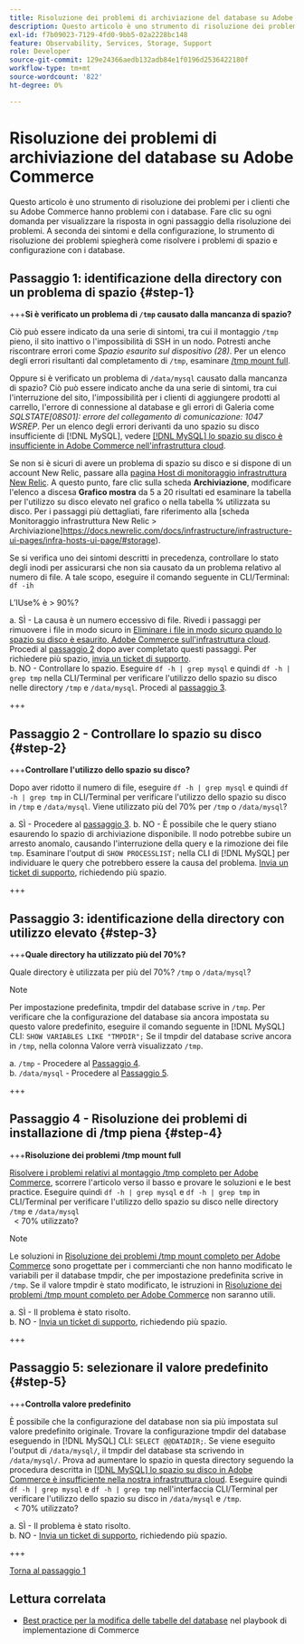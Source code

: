 ```yaml
---
title: Risoluzione dei problemi di archiviazione del database su Adobe Commerce
description: Questo articolo è uno strumento di risoluzione dei problemi per i clienti che su Adobe Commerce hanno problemi con i database. Fare clic su ogni domanda per visualizzare la risposta in ogni passaggio della risoluzione dei problemi. A seconda dei sintomi e della configurazione, lo strumento di risoluzione dei problemi spiegherà come risolvere i problemi di spazio e configurazione con i database.
exl-id: f7b09023-7129-4fd0-9bb5-02a2228bc148
feature: Observability, Services, Storage, Support
role: Developer
source-git-commit: 129e24366aedb132adb84e1f0196d2536422180f
workflow-type: tm+mt
source-wordcount: '822'
ht-degree: 0%

---
```


# Risoluzione dei problemi di archiviazione del database su Adobe Commerce

Questo articolo è uno strumento di risoluzione dei problemi per i clienti che su Adobe Commerce hanno problemi con i database. Fare clic su ogni domanda per visualizzare la risposta in ogni passaggio della risoluzione dei problemi. A seconda dei sintomi e della configurazione, lo strumento di risoluzione dei problemi spiegherà come risolvere i problemi di spazio e configurazione con i database.

## Passaggio 1: identificazione della directory con un problema di spazio {#step-1}

+++**Si è verificato un problema di `/tmp` causato dalla mancanza di spazio?**

Ciò può essere indicato da una serie di sintomi, tra cui il montaggio `/tmp` pieno, il sito inattivo o l&#39;impossibilità di SSH in un nodo. Potresti anche riscontrare errori come _Spazio esaurito sul dispositivo (28)_. Per un elenco degli errori risultanti dal completamento di `/tmp`, esaminare [/tmp mount full](/help/troubleshooting/miscellaneous/tmp-mount-full.md).

Oppure si è verificato un problema di `/data/mysql` causato dalla mancanza di spazio? Ciò può essere indicato anche da una serie di sintomi, tra cui l&#39;interruzione del sito, l&#39;impossibilità per i clienti di aggiungere prodotti al carrello, l&#39;errore di connessione al database e gli errori di Galeria come _SQLSTATE\[08S01\]: errore del collegamento di comunicazione: 1047 WSREP_. Per un elenco degli errori derivanti da uno spazio su disco insufficiente di [!DNL MySQL], vedere [[!DNL MySQL] lo spazio su disco è insufficiente in Adobe Commerce nell&#39;infrastruttura cloud](/help/troubleshooting/database/mysql-disk-space-is-low-on-magento-commerce-cloud.md).

Se non si è sicuri di avere un problema di spazio su disco e si dispone di un account New Relic, passare alla [pagina Host di monitoraggio infrastruttura New Relic](https://docs.newrelic.com/docs/infrastructure/infrastructure-ui-pages/infra-hosts-ui-page/). A questo punto, fare clic sulla scheda **Archiviazione**, modificare l&#39;elenco a discesa **Grafico mostra** da 5 a 20 risultati ed esaminare la tabella per l&#39;utilizzo su disco elevato nel grafico o nella tabella % utilizzata su disco. Per i passaggi più dettagliati, fare riferimento alla [scheda Monitoraggio infrastruttura New Relic > Archiviazione]https://docs.newrelic.com/docs/infrastructure/infrastructure-ui-pages/infra-hosts-ui-page/#storage).

Se si verifica uno dei sintomi descritti in precedenza, controllare lo stato degli inodi per assicurarsi che non sia causato da un problema relativo al numero di file. A tale scopo, eseguire il comando seguente in CLI/Terminal:\
`df -ih`

L’IUse% è > 90%?

a. SÌ - La causa è un numero eccessivo di file. Rivedi i passaggi per rimuovere i file in modo sicuro in [Eliminare i file in modo sicuro quando lo spazio su disco è esaurito, Adobe Commerce sull&#39;infrastruttura cloud](https://experienceleague.adobe.com/en/docs/experience-cloud-kcs/kbarticles/ka-26889). Procedi al [passaggio 2](#step-2) dopo aver completato questi passaggi. Per richiedere più spazio, [invia un ticket di supporto](/help/help-center-guide/help-center/magento-help-center-user-guide.md#submit-ticket).\
b. NO - Controllare lo spazio. Eseguire `df -h | grep mysql` e quindi `df -h | grep tmp` nella CLI/Terminal per verificare l&#39;utilizzo dello spazio su disco nelle directory `/tmp` e `/data/mysql`. Procedi al [passaggio 3](#step-3).

+++

## Passaggio 2 - Controllare lo spazio su disco {#step-2}

+++**Controllare l&#39;utilizzo dello spazio su disco?**

Dopo aver ridotto il numero di file, eseguire `df -h | grep mysql` e quindi `df -h | grep tmp` in CLI/Terminal per verificare l&#39;utilizzo dello spazio su disco in `/tmp` e `/data/mysql`. Viene utilizzato più del 70% per `/tmp` o `/data/mysql`?

a. SÌ - Procedere al [passaggio 3](#step-3).
b. NO - È possibile che le query stiano esaurendo lo spazio di archiviazione disponibile. Il nodo potrebbe subire un arresto anomalo, causando l&#39;interruzione della query e la rimozione dei file `tmp`. Esaminare l&#39;output di `SHOW PROCESSLIST;` nella CLI di [!DNL MySQL] per individuare le query che potrebbero essere la causa del problema. [Invia un ticket di supporto](/help/help-center-guide/help-center/magento-help-center-user-guide.md#submit-ticket), richiedendo più spazio.

+++

## Passaggio 3: identificazione della directory con utilizzo elevato {#step-3}

+++**Quale directory ha utilizzato più del 70%?**

Quale directory è utilizzata per più del 70%? `/tmp` o `/data/mysql`?

>[!NOTE]
>
>Per impostazione predefinita, tmpdir del database scrive in `/tmp`. Per verificare che la configurazione del database sia ancora impostata su questo valore predefinito, eseguire il comando seguente in [!DNL MySQL] CLI: `SHOW VARIABLES LIKE "TMPDIR";` Se il tmpdir del database scrive ancora in `/tmp`, nella colonna Valore verrà visualizzato `/tmp`.

a. `/tmp` - Procedere al [Passaggio 4](#step-4). \
b. `/data/mysql` - Procedere al [Passaggio 5](#step-5).

+++

## Passaggio 4 - Risoluzione dei problemi di installazione di /tmp piena {#step-4}

+++**Risoluzione dei problemi /tmp mount full**

[Risolvere i problemi relativi al montaggio /tmp completo per Adobe Commerce](/help/troubleshooting/miscellaneous/tmp-mount-full.md), scorrere l&#39;articolo verso il basso e provare le soluzioni e le best practice. Eseguire quindi `df -h | grep mysql` e `df -h | grep tmp` in CLI/Terminal per verificare l&#39;utilizzo dello spazio su disco nelle directory `/tmp` e `/data/mysql`\
  &lt; 70% utilizzato?

>[!NOTE]
>
>Le soluzioni in [Risoluzione dei problemi /tmp mount completo per Adobe Commerce](/help/troubleshooting/miscellaneous/tmp-mount-full.md) sono progettate per i commercianti che non hanno modificato le variabili per il database tmpdir, che per impostazione predefinita scrive in `/tmp`. Se il valore tmpdir è stato modificato, le istruzioni in [Risoluzione dei problemi /tmp mount completo per Adobe Commerce](/help/troubleshooting/miscellaneous/tmp-mount-full.md) non saranno utili.

a. SÌ - Il problema è stato risolto. \
b. NO - [Invia un ticket di supporto](/help/help-center-guide/help-center/magento-help-center-user-guide.md#submit-ticket), richiedendo più spazio.

+++

## Passaggio 5: selezionare il valore predefinito {#step-5}

+++**Controlla valore predefinito**

È possibile che la configurazione del database non sia più impostata sul valore predefinito originale. Trovare la configurazione tmpdir del database eseguendo in [!DNL MySQL] CLI: `SELECT @@DATADIR;`. Se viene eseguito l&#39;output di `/data/mysql/`, il tmpdir del database sta scrivendo in `/data/mysql/`. Prova ad aumentare lo spazio in questa directory seguendo la procedura descritta in [[!DNL MySQL] lo spazio su disco in Adobe Commerce è insufficiente nella nostra infrastruttura cloud](/help/troubleshooting/database/mysql-disk-space-is-low-on-magento-commerce-cloud.md). Eseguire quindi `df -h | grep mysql` e `df -h | grep tmp` nell&#39;interfaccia CLI/Terminal per verificare l&#39;utilizzo dello spazio su disco in `/data/mysql` e `/tmp`.\
  &lt; 70% utilizzato?

a. SÌ - Il problema è stato risolto. \
b. NO - [Invia un ticket di supporto](/help/help-center-guide/help-center/magento-help-center-user-guide.md#submit-ticket), richiedendo più spazio.

+++

[Torna al passaggio 1](#step-1)

## Lettura correlata

* [Best practice per la modifica delle tabelle del database](https://experienceleague.adobe.com/en/docs/commerce-operations/implementation-playbook/best-practices/development/modifying-core-and-third-party-tables#why-adobe-recommends-avoiding-modifications) nel playbook di implementazione di Commerce
